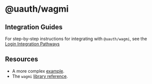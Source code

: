 # @uauth/wagmi

## Integration Guides

For step-by-step instructions for integrating with `@uauth/wagmi`, see the [Login Integration Pathways](https://docs.unstoppabledomains.com/login-with-unstoppable/get-started-login/integration-pathways/) 

## Resources

- A more complex [example](../../examples/wagmi/README.md).
- The `wagmi` [library reference](https://wagmi.sh/).
